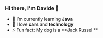### Hi there, I'm Davide 👋

- 🔭 I’m currently learning **Java** 
- 🌱 I love **cars** and **technology**
- ⚡ Fun fact: My dog is a **Jack Russel **



<!--
**DavideSaddi/DavideSaddi** is a ✨ _special_ ✨ repository because its `README.md` (this file) appears on your GitHub profile.

Here are some ideas to get you started:

- 🔭 I’m currently working on ...
- 🌱 I’m currently learning ...
- 🤔 I’m looking for help with ...
- 💬 Ask me about ...
- 📫 How to reach me: ...
- 😄 Pronouns: ...
- ⚡ Fun fact: ...
-->

